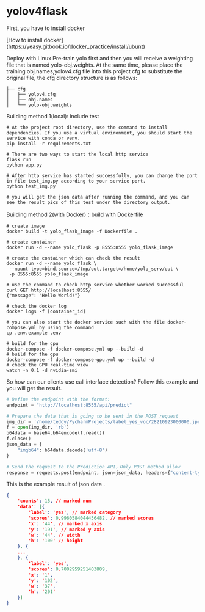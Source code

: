 # yolov4flask

First, you have to install docker

[How to install docker] (https://yeasy.gitbook.io/docker_practice/install/ubunt)

Deploy with Linux 
Pre-train yolo first and then you will receive a weighting file that is named yolo-obj.weights. At the same time, please place the training obj.names,yolov4.cfg file into this project cfg to substitute the original file, the cfg directory structure is as follows:

```shell
├── cfg
│   ├── yolov4.cfg
│   ├── obj.names
│   └── yolo-obj.weights
```

Building method 1(local): include test

```shell
# At the project root directory, use the command to install dependencies. If you use a virtual environment, you should start the service with conda or venv.
pip install -r requirements.txt

# There are two ways to start the local http service
flask run
python app.py

# After http service has started successfully, you can change the port in file test_img.py according to your service port.
python test_img.py

# you will get the json data after running the command, and you can see the result pics of this test under the directory output.
```

Building method 2(with Docker)：build with Dockerfile

```shell
# create image
docker build -t yolo_flask_image -f Dockerfile .

# create container
docker run -d --name yolo_flask -p 8555:8555 yolo_flask_image

# create the container which can check the result
docker run -d --name yolo_flask \                         
 --mount type=bind,source=/tmp/out,target=/home/yolo_serv/out \
 -p 8555:8555 yolo_flask_image

# use the command to check http service whether worked successful
curl GET http://localhost:8555/
{"message": "Hello World!"}

# check the docker log
docker logs -f [container_id]

# you can also start the docker service such with the file docker-compose.yml by using the command
cp .env.example .env

# build for the cpu
docker-compose -f docker-compose.yml up --build -d
# build for the gpu
docker-compose -f docker-compose-gpu.yml up --build -d
# check the GPU real-time view
watch -n 0.1 -d nvidia-smi
```

So how can our clients use call interface detection? Follow this example and you will get the result.
```python
# Define the endpoint with the format: 
endpoint = "http://localhost:8555/api/predict"

# Prepare the data that is going to be sent in the POST request
img_dir = '/home/teddy/PycharmProjects/label_yes_voc/28210923000000.jpeg'
f = open(img_dir, 'rb')
b64data = base64.b64encode(f.read())
f.close()
json_data = {
    "imgb64": b64data.decode('utf-8')
}

# Send the request to the Prediction API，Only POST method allow
response = requests.post(endpoint, json=json_data, headers={"content-type": "application/json"})
```

This is the example result of json data .
```json
{
	'counts': 15, // marked num
	'data': [{
		'label': 'yes', // marked category
		'scores': 0.9960584044456482, // marked scores
		'x': '44', // marked x axis
		'y': '191', // marked y axis
		'w': '44', // width
		'h': '100' // height
	}, {
	...
    }, {
		'label': 'yes',
		'scores': 0.7002959251403809,
		'x': '1',
		'y': '102',
		'w': '37',
		'h': '201'
	}]
}
```